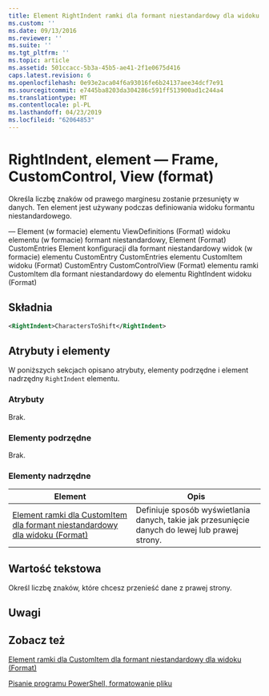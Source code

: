 ```yaml
---
title: Element RightIndent ramki dla formant niestandardowy dla widoku (Format) | Dokumentacja firmy Microsoft
ms.custom: ''
ms.date: 09/13/2016
ms.reviewer: ''
ms.suite: ''
ms.tgt_pltfrm: ''
ms.topic: article
ms.assetid: 501ccacc-5b3a-45b5-ae41-2f1e0675d416
caps.latest.revision: 6
ms.openlocfilehash: 0e93e2aca04f6a93016fe6b24137aee34dcf7e91
ms.sourcegitcommit: e7445ba8203da304286c591ff513900ad1c244a4
ms.translationtype: MT
ms.contentlocale: pl-PL
ms.lasthandoff: 04/23/2019
ms.locfileid: "62064853"
---
```

# <a name="rightindent-element-for-frame-for-customcontrol-for-view-format"></a>RightIndent, element — Frame, CustomControl, View (format)

Określa liczbę znaków od prawego marginesu zostanie przesunięty w danych. Ten element jest używany podczas definiowania widoku formantu niestandardowego.

— Element (w formacie) elementu ViewDefinitions (Format) widoku elementu (w formacie) formant niestandardowy, Element (Format) CustomEntries Element konfiguracji dla formant niestandardowy widok (w formacie) elementu CustomEntry CustomEntries elementu CustomItem widoku (Format) CustomEntry CustomControlView (Format) elementu ramki CustomItem dla formant niestandardowy do elementu RightIndent widoku (Format)

## <a name="syntax"></a>Składnia

```xml
<RightIndent>CharactersToShift</RightIndent>
```

## <a name="attributes-and-elements"></a>Atrybuty i elementy

W poniższych sekcjach opisano atrybuty, elementy podrzędne i element nadrzędny `RightIndent` elementu.

### <a name="attributes"></a>Atrybuty

Brak.

### <a name="child-elements"></a>Elementy podrzędne

Brak.

### <a name="parent-elements"></a>Elementy nadrzędne

|Element|Opis|
|-------------|-----------------|
|[Element ramki dla CustomItem dla formant niestandardowy dla widoku (Format)](./frame-element-for-customitem-for-customcontrol-for-view-format.md)|Definiuje sposób wyświetlania danych, takie jak przesunięcie danych do lewej lub prawej strony.|

## <a name="text-value"></a>Wartość tekstowa

Określ liczbę znaków, które chcesz przenieść dane z prawej strony.

## <a name="remarks"></a>Uwagi

## <a name="see-also"></a>Zobacz też

[Element ramki dla CustomItem dla formant niestandardowy dla widoku (Format)](./frame-element-for-customitem-for-customcontrol-for-view-format.md)

[Pisanie programu PowerShell, formatowanie pliku](./writing-a-powershell-formatting-file.md)
